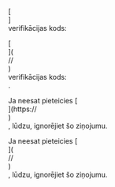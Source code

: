 [<br host>]<br action>verifikācijas kods:<br code>

[<br host>](<br protocol>//<br host>)<br action>verifikācijas kods:<br code>.

Ja neesat pieteicies [<br host>](https://<br host>)<br action>, lūdzu, ignorējiet šo ziņojumu.

Ja neesat pieteicies [<br host>](<br protocol>//<br host>)<br action>, lūdzu, ignorējiet šo ziņojumu.
